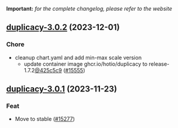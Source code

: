 **Important:**
*for the complete changelog, please refer to the website*




## [duplicacy-3.0.2](https://github.com/truecharts/charts/compare/duplicacy-3.0.1...duplicacy-3.0.2) (2023-12-01)

### Chore

- cleanup chart.yaml and add min-max scale version
  - update container image ghcr.io/hotio/duplicacy to release-1.7.2[@425c5c9](https://github.com/425c5c9) ([#15555](https://github.com/truecharts/charts/issues/15555))
  
  


## [duplicacy-3.0.1](https://github.com/truecharts/charts/compare/duplicacy-2.0.12...duplicacy-3.0.1) (2023-11-23)

### Feat

- Move to stable ([#15277](https://github.com/truecharts/charts/issues/15277))
  
  